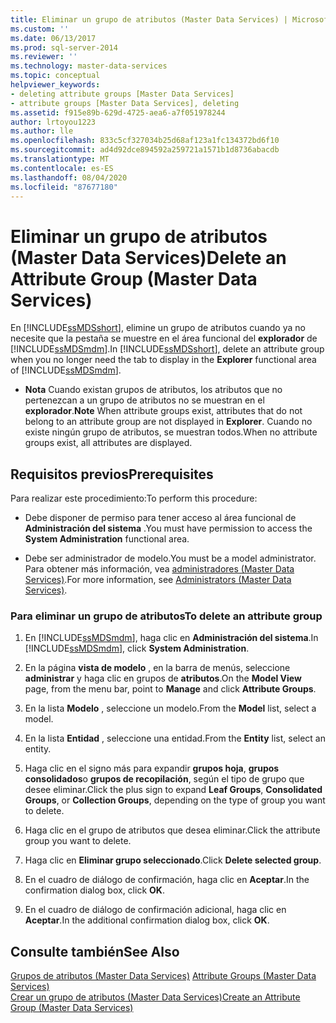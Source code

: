 ```yaml
---
title: Eliminar un grupo de atributos (Master Data Services) | Microsoft Docs
ms.custom: ''
ms.date: 06/13/2017
ms.prod: sql-server-2014
ms.reviewer: ''
ms.technology: master-data-services
ms.topic: conceptual
helpviewer_keywords:
- deleting attribute groups [Master Data Services]
- attribute groups [Master Data Services], deleting
ms.assetid: f915e89b-629d-4725-aea6-a7f051978244
author: lrtoyou1223
ms.author: lle
ms.openlocfilehash: 833c5cf327034b25d68af123a1fc134372bd6f10
ms.sourcegitcommit: ad4d92dce894592a259721a1571b1d8736abacdb
ms.translationtype: MT
ms.contentlocale: es-ES
ms.lasthandoff: 08/04/2020
ms.locfileid: "87677180"
---
```

# <a name="delete-an-attribute-group-master-data-services"></a><span data-ttu-id="36567-102">Eliminar un grupo de atributos (Master Data Services)</span><span class="sxs-lookup"><span data-stu-id="36567-102">Delete an Attribute Group (Master Data Services)</span></span>
  <span data-ttu-id="36567-103">En [!INCLUDE[ssMDSshort](../includes/ssmdsshort-md.md)], elimine un grupo de atributos cuando ya no necesite que la pestaña se muestre en el área funcional del **explorador** de [!INCLUDE[ssMDSmdm](../includes/ssmdsmdm-md.md)].</span><span class="sxs-lookup"><span data-stu-id="36567-103">In [!INCLUDE[ssMDSshort](../includes/ssmdsshort-md.md)], delete an attribute group when you no longer need the tab to display in the **Explorer** functional area of [!INCLUDE[ssMDSmdm](../includes/ssmdsmdm-md.md)].</span></span>  
  
-   <span data-ttu-id="36567-104">**Nota** Cuando existan grupos de atributos, los atributos que no pertenezcan a un grupo de atributos no se muestran en el **explorador**.</span><span class="sxs-lookup"><span data-stu-id="36567-104">**Note** When attribute groups exist, attributes that do not belong to an attribute group are not displayed in **Explorer**.</span></span> <span data-ttu-id="36567-105">Cuando no existe ningún grupo de atributos, se muestran todos.</span><span class="sxs-lookup"><span data-stu-id="36567-105">When no attribute groups exist, all attributes are displayed.</span></span>  
  
## <a name="prerequisites"></a><span data-ttu-id="36567-106">Requisitos previos</span><span class="sxs-lookup"><span data-stu-id="36567-106">Prerequisites</span></span>  
 <span data-ttu-id="36567-107">Para realizar este procedimiento:</span><span class="sxs-lookup"><span data-stu-id="36567-107">To perform this procedure:</span></span>  
  
-   <span data-ttu-id="36567-108">Debe disponer de permiso para tener acceso al área funcional de **Administración del sistema** .</span><span class="sxs-lookup"><span data-stu-id="36567-108">You must have permission to access the **System Administration** functional area.</span></span>  
  
-   <span data-ttu-id="36567-109">Debe ser administrador de modelo.</span><span class="sxs-lookup"><span data-stu-id="36567-109">You must be a model administrator.</span></span> <span data-ttu-id="36567-110">Para obtener más información, vea [administradores &#40;Master Data Services&#41;](administrators-master-data-services.md).</span><span class="sxs-lookup"><span data-stu-id="36567-110">For more information, see [Administrators &#40;Master Data Services&#41;](administrators-master-data-services.md).</span></span>  
  
### <a name="to-delete-an-attribute-group"></a><span data-ttu-id="36567-111">Para eliminar un grupo de atributos</span><span class="sxs-lookup"><span data-stu-id="36567-111">To delete an attribute group</span></span>  
  
1.  <span data-ttu-id="36567-112">En [!INCLUDE[ssMDSmdm](../includes/ssmdsmdm-md.md)], haga clic en **Administración del sistema**.</span><span class="sxs-lookup"><span data-stu-id="36567-112">In [!INCLUDE[ssMDSmdm](../includes/ssmdsmdm-md.md)], click **System Administration**.</span></span>  
  
2.  <span data-ttu-id="36567-113">En la página **vista de modelo** , en la barra de menús, seleccione **administrar** y haga clic en grupos de **atributos**.</span><span class="sxs-lookup"><span data-stu-id="36567-113">On the **Model View** page, from the menu bar, point to **Manage** and click **Attribute Groups**.</span></span>  
  
3.  <span data-ttu-id="36567-114">En la lista **Modelo** , seleccione un modelo.</span><span class="sxs-lookup"><span data-stu-id="36567-114">From the **Model** list, select a model.</span></span>  
  
4.  <span data-ttu-id="36567-115">En la lista **Entidad** , seleccione una entidad.</span><span class="sxs-lookup"><span data-stu-id="36567-115">From the **Entity** list, select an entity.</span></span>  
  
5.  <span data-ttu-id="36567-116">Haga clic en el signo más para expandir **grupos hoja**, **grupos consolidados**o **grupos de recopilación**, según el tipo de grupo que desee eliminar.</span><span class="sxs-lookup"><span data-stu-id="36567-116">Click the plus sign to expand **Leaf Groups**, **Consolidated Groups**, or **Collection Groups**, depending on the type of group you want to delete.</span></span>  
  
6.  <span data-ttu-id="36567-117">Haga clic en el grupo de atributos que desea eliminar.</span><span class="sxs-lookup"><span data-stu-id="36567-117">Click the attribute group you want to delete.</span></span>  
  
7.  <span data-ttu-id="36567-118">Haga clic en **Eliminar grupo seleccionado**.</span><span class="sxs-lookup"><span data-stu-id="36567-118">Click **Delete selected group**.</span></span>  
  
8.  <span data-ttu-id="36567-119">En el cuadro de diálogo de confirmación, haga clic en **Aceptar**.</span><span class="sxs-lookup"><span data-stu-id="36567-119">In the confirmation dialog box, click **OK**.</span></span>  
  
9. <span data-ttu-id="36567-120">En el cuadro de diálogo de confirmación adicional, haga clic en **Aceptar**.</span><span class="sxs-lookup"><span data-stu-id="36567-120">In the additional confirmation dialog box, click **OK**.</span></span>  
  
## <a name="see-also"></a><span data-ttu-id="36567-121">Consulte también</span><span class="sxs-lookup"><span data-stu-id="36567-121">See Also</span></span>  
 <span data-ttu-id="36567-122">[Grupos de atributos &#40;Master Data Services&#41;](../../2014/master-data-services/attribute-groups-master-data-services.md) </span><span class="sxs-lookup"><span data-stu-id="36567-122">[Attribute Groups &#40;Master Data Services&#41;](../../2014/master-data-services/attribute-groups-master-data-services.md) </span></span>  
 [<span data-ttu-id="36567-123">Crear un grupo de atributos &#40;Master Data Services&#41;</span><span class="sxs-lookup"><span data-stu-id="36567-123">Create an Attribute Group &#40;Master Data Services&#41;</span></span>](../../2014/master-data-services/create-an-attribute-group-master-data-services.md)  
  
  
